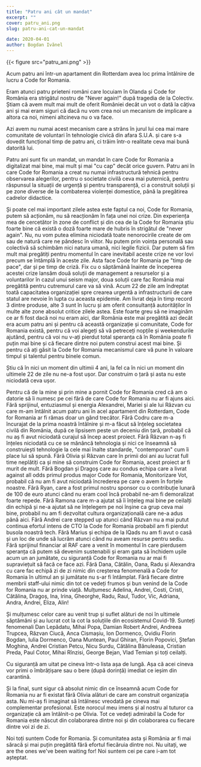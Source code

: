 ```yaml
---
title: "Patru ani cât un mandat"
excerpt: ""
cover: patru_ani.png
slug: patru-ani-cat-un-mandat

date: 2020-04-01
author: Bogdan Ivănel
---
```


{{< figure src="patru_ani.png" >}}

Acum patru ani într-un apartament din Rotterdam avea loc prima întâlnire de lucru a Code for Romania.

Eram atunci patru prieteni români care locuiam în Olanda și Code for România era strigătul nostru de "Never again!" după tragedia de la Colectiv. Știam că avem mult mai mult de oferit României decât un vot o dată la câțiva ani și mai eram siguri că dacă nu vom crea noi un mecanism de implicare a altora ca noi, nimeni altcineva nu o va face. 

Azi avem nu numai acest mecanism care a strâns în jurul lui cea mai mare comunitate de voluntari în tehnologie civică din afara S.U.A. și care s-a dovedit funcțional timp de patru ani, ci trăim într-o realitate ceva mai bună datorită lui. 

Patru ani sunt fix un mandat, un mandat în care Code for Romania a digitalizat mai bine, mai mult și mai "cu cap" decât orice guvern. Patru ani în care Code for Romania a creat nu numai infrastructură tehnică pentru observarea alegerilor, pentru o societate civilă ceva mai puternică, pentru răspunsul la situații de urgență și pentru transparență, ci a construit soluții și pe zone diverse de la combaterea violenței domestice, până la pregătirea cadrelor didactice.

Și poate cel mai important zilele astea este faptul ca noi, Code for Romania, putem să acționăm, nu să reacționăm în fața unei noi crize. Din experiența mea de cercetător în zone de conflict și din cea de la Code for Romania știu foarte bine că există o doză foarte mare de hubris în strigătul de "never again". Nu, nu vom putea elimina niciodată toate nenorocirile create de om sau de natură care ne pândesc în viitor. Nu putem prin voința personală sau colectivă să schimbăm nici natura umană, nici legile fizicii. Dar putem să fim mult mai pregătiți pentru momentul în care inevitabil aceste crize ne vor lovi precum se întâmplă în aceste zile. Asta face Code for Romania pe "timp de pace", dar și pe timp de criză. Fix cu o săptămână înainte de începerea acestei crize lansăm două soluții de management a resurselor și a voluntarilor în cazul unui seism major, doua soluții care fac România mai pregătită pentru cutremurul care va să vină. Acum 22 de zile am îndreptat toată capacitatea organizației spre crearea urgentă a infrastructurii de care statul are nevoie în lupta cu aceasta epidemie. Am livrat deja în timp record 3 dintre produse, alte 3 sunt în lucru și am oferit consultanță autorităților în multe alte zone absolut critice zilele astea. Este foarte greu să ne imaginăm ce ar fi fost dacă noi nu eram aici, dar România este mai pregătită azi decât era acum patru ani și pentru că această organizație și comunitate, Code for Romania există, pentru că voi alegeți să vă petreceți nopțile și weekendurile ajutând, pentru că voi nu v-ați pierdut total speranța că în România poate fi puțin mai bine și că fiecare dintre noi putem construi acest mai bine. Și pentru că ați găsit la Code for Romania mecanismul care vă pune în valoare timpul și talentul pentru binele comun.

Știu că în nici un moment din ultimii 4 ani, la fel ca în nici un moment din ultimele 22 de zile nu ne-a fost ușor. Dar construim o țară și asta nu este niciodată ceva ușor.

Pentru că de la mine și prin mine a pornit Code for Romania cred că am o datorie să îi numesc pe cei fără de care Code for Romania nu ar fi ajuns aici. Fără sprijinul, entuziasmul și energia Alexandrei, Mariei și ale lui Răzvan cu care m-am întâlnit acum patru ani în acel apartament din Rotterdam, Code for Romania ar fi rămas doar un gând trecător. Fără Codru care m-a încurajat de la prima noastră întâlnire și m-a făcut să înțeleg societatea civilă din România, după ce lipsisem peste un deceniu din țară, probabil că nu aș fi avut niciodată curajul să încep acest proiect. Fără Răzvan n-aș fi înțeles niciodată cu ce se mănâncă tehnologia și nici ce înseamnă să construiești tehnologie la cele mai înalte standarde, "contemporan" cum îi place lui să spună. Fără Olivia și Răzvan care în primii doi ani au lucrat full time neplătiți ca și mine să construim Code for Romania, acest proiect ar fi murit de mult. Fără Bogdan și Dragoș care au condus echipa care a livrat against all odds primul produs major Code for Romania, Monitorizare Vot, probabil că nu am fi avut niciodată încrederea pe care o avem în forțele noastre. Fără Ryan, care a fost primul nostru sponsor cu o contribuție lunară de 100 de euro atunci când nu eram cool încă probabil ne-am fi demoralizat foarte repede. Fără Ramona care m-a ajutat să îi înțeleg mai bine pe ceilalți din echipă și ne-a ajutat să ne înțelegem pe noi înșine ca grup ceva mai bine, probabil nu am fi dezvoltat cultura organizațională care ne-a adus până aici. Fără Andrei care stepped up atunci când Răzvan nu a mai putut continua efortul intens de CTO la Code for Romania probabil am fi pierdut busola noastră tech. Fără Marius și echipa de la IQads nu am fi avut o casă și un loc de unde să lucrăm atunci când nu aveam resurse pentru sediu. Fără sprijinul financiar al RAF care a venit în momentul în care pierdusem speranța că putem să devenim sustenabili și eram gata să închidem ușile acum un an jumătate, cu siguranță Code for Romania nu ar mai fi supraviețuit să facă ce face azi. Fără Dana, Cătălin, Oana, Radu și Alexandra cu care fac echipă zi de zi nimic din creșterea fenomenală a Code for Romania în ultimul an și jumătate nu s-ar fi întâmplat. Fără fiecare dintre membrii staff-ului nimic din tot ce vedeți frumos și bun venind de la Code for Romania nu ar prinde viață. Mulțumesc Adelina, Andrei, Costi, Cristi, Cătălina, Dragoș, Ina, Irina, Gheorghe, Radu, Raul, Tudor, Vic, Adriana, Andra, Andrei, Eliza, Alin!

Și mulțumesc celor care au venit trup și suflet alături de noi în ultimele săptămâni și au lucrat cot la cot la soluțiile din ecosistemul Covid-19. Sunteți fenomenali Dan Lepădatu, Mihai Popa, Damian Robert Andrei, Andreea Trupcea, Răzvan Ciucă, Anca Cismașiu, Ion Dormenco, Ovidiu Florin Bogdan, Iulia Dormenco, Oana Muntean, Paul Ghiran, Florin Popovici, Ștefan Moghina, Andrei Cristian Petcu, Nicu Surdu, Cătălina Bănuleasa, Cristian Preda, Paul Cotor, Mihai Rînzisi, George Bejan, Vlad Temian și toți ceilalți.

Cu siguranță am uitat pe cineva într-o lista așa de lungă. Așa că acei cineva vor primi o îmbrățișare sau o bere (după dorință) imediat ce ieșim din carantină.

Și la final, sunt sigur că absolut nimic din ce înseamnă acum Code for Romania nu ar fi existat fără Olivia alături de care am construit organizația asta. Nu mi-aș fi imaginat să întâlnesc vreodată pe cineva mai complementar profesional. Este norocul meu imens și al nostru al tuturor ca organizație că am întâlnit-o pe Olivia. Tot ce vedeți admirabil la Code for Romania este născut din colaborarea dintre noi și din colaborarea cu fiecare dintre voi zi de zi. 

Noi toți suntem Code for Romania. Și comunitatea asta și România ar fi mai săracă și mai puțin pregătită fără efortul fiecăruia dintre noi. Nu uitați, we are the ones we've been waiting for! Noi suntem cei pe care i-am tot așteptat. 
